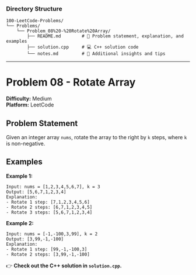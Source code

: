### **Directory Structure**

```
100-LeetCode-Problems/
└── Problems/
    └── Problem_08%20-%20Rotate%20Array/
        ├── README.md        # 📄 Problem statement, explanation, and examples
        ├── solution.cpp     # 💻 C++ solution code
        └── notes.md         # 📝 Additional insights and tips
```

---

# Problem 08 - Rotate Array

**Difficulty:** Medium  
**Platform:** LeetCode

## Problem Statement

Given an integer array `nums`, rotate the array to the right by `k` steps, where `k` is non-negative.

## Examples

**Example 1:**  
```
Input: nums = [1,2,3,4,5,6,7], k = 3  
Output: [5,6,7,1,2,3,4]  
Explanation:  
- Rotate 1 step: [7,1,2,3,4,5,6]  
- Rotate 2 steps: [6,7,1,2,3,4,5]  
- Rotate 3 steps: [5,6,7,1,2,3,4]
```

**Example 2:**  
```
Input: nums = [-1,-100,3,99], k = 2  
Output: [3,99,-1,-100]  
Explanation:  
- Rotate 1 step: [99,-1,-100,3]  
- Rotate 2 steps: [3,99,-1,-100]
```

👉 **Check out the C++ solution in `solution.cpp`.**

